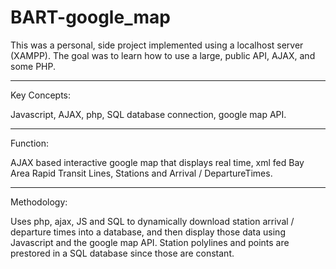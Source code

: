 BART-google_map
===============
This was a personal, side project implemented using a localhost server (XAMPP). 
The goal was to learn how to use a large, public API, AJAX, and some PHP.

-------------------------
Key Concepts:

Javascript, AJAX, php, SQL database connection, google map API.

-------------------------
Function:

AJAX based interactive google map that displays real time, xml fed Bay Area Rapid Transit Lines, Stations and  Arrival / DepartureTimes.

-------------------------
Methodology:

Uses php, ajax, JS and SQL to dynamically download station arrival / departure times into a database, and then 
display those data using Javascript and the google map API. 
Station polylines and points are prestored in a SQL database since those are constant. 
